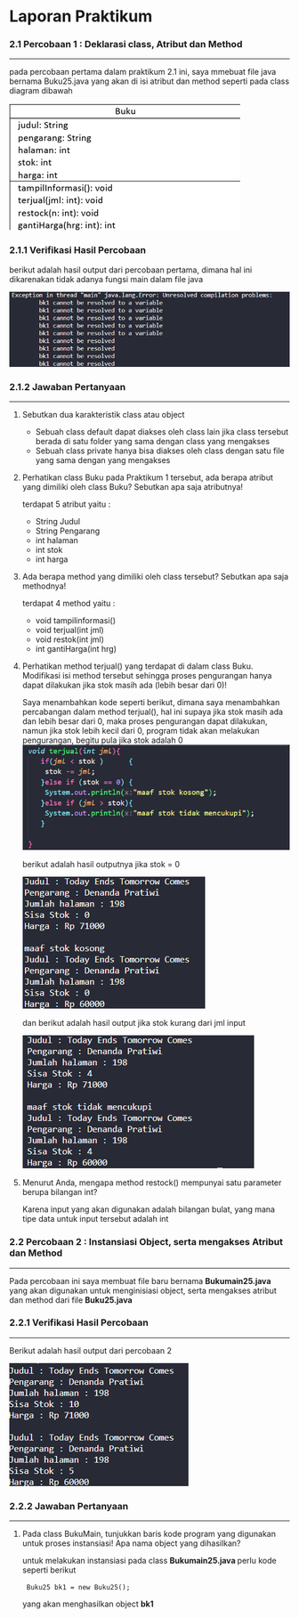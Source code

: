 # Laporan Praktikum 
### 2.1 Percobaan 1 : Deklarasi class, Atribut dan Method
---

pada percobaan pertama dalam praktikum 2.1 ini, saya mmebuat file java bernama Buku25.java yang akan di isi atribut dan method seperti pada class diagram dibawah

<img src="Gambar\Diagram Class.png"> 

### 2.1.1 Verifikasi Hasil Percobaan
berikut adalah hasil output dari percobaan pertama, dimana hal ini dikarenakan tidak adanya fungsi main dalam file java 


<img src="Gambar\Percobaan1.png"> 

### 2.1.2 Jawaban Pertanyaan
---
1. Sebutkan dua karakteristik class atau object
    - Sebuah class default dapat diakses oleh class lain jika class tersebut berada di satu folder yang sama dengan class yang mengakses
    - Sebuah class private hanya bisa diakses oleh class dengan satu file yang sama dengan yang mengakses
2. Perhatikan class Buku pada Praktikum 1 tersebut, ada berapa atribut yang dimiliki oleh class Buku? Sebutkan apa saja atributnya!

    terdapat 5 atribut yaitu :
    - String Judul
    - String Pengarang
    - int halaman
    - int stok 
    - int harga
3. Ada berapa method yang dimiliki oleh class tersebut? Sebutkan apa saja methodnya! 

    terdapat 4 method yaitu : 
    - void tampilinformasi()
    - void terjual(int jml)
    - void restok(int jml)
    - int gantiHarga(int hrg)

4. Perhatikan method terjual() yang terdapat di dalam class Buku. Modifikasi isi method tersebut sehingga proses pengurangan hanya dapat dilakukan jika stok masih ada (lebih besar dari 0)! 

    Saya menambahkan kode seperti berikut, dimana saya menambahkan percabangan dalam method terjual(), hal ini supaya jika stok masih ada dan lebih besar dari 0, maka proses pengurangan dapat dilakukan, namun jika stok lebih kecil dari 0, program tidak akan melakukan pengurangan, begitu pula jika stok adalah 0
    <img src="Gambar\Jawaban 1 nomor 4.1.png"> 

    berikut adalah hasil outputnya jika stok = 0 

    ![alt text](image-1.png)

    dan berikut adalah hasil output jika stok kurang dari jml input

    ![alt text](image-2.png)

5. Menurut Anda, mengapa method restock() mempunyai satu parameter berupa bilangan int? 

    Karena input yang akan digunakan adalah bilangan bulat, yang mana tipe data untuk input tersebut adalah int

### 2.2 Percobaan 2 : Instansiasi Object, serta mengakses Atribut dan Method
---
Pada percobaan ini saya membuat file baru bernama <b> Bukumain25.java </b> yang akan digunakan untuk menginisiasi object, serta mengakses atribut dan method dari file <b> Buku25.java </b>

### 2.2.1 Verifikasi Hasil Percobaan
----
Berikut adalah hasil output dari percobaan 2

![alt text](image-3.png)

### 2.2.2 Jawaban Pertanyaan
---
1. Pada class BukuMain, tunjukkan baris kode program yang digunakan untuk proses instansiasi! Apa nama object yang dihasilkan?

    untuk melakukan instansiasi pada class <b> Bukumain25.java </b> perlu kode seperti berikut

        Buku25 bk1 = new Buku25();

    yang akan menghasilkan object <b> bk1 </b>


